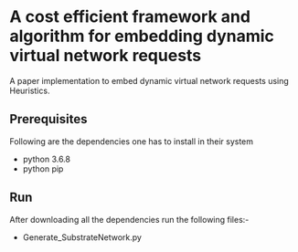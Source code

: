 # A cost efficient framework and algorithm for embedding dynamic virtual network requests

A paper implementation to embed dynamic virtual network requests using Heuristics.

## Prerequisites

Following are the dependencies one has to install in their system
 - python 3.6.8 
 - python pip

## Run
After downloading all the dependencies run the following files:-

- Generate_SubstrateNetwork.py